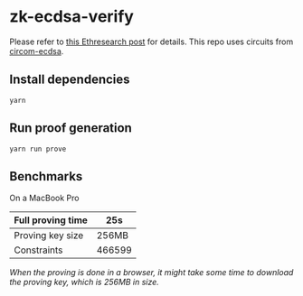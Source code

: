 # zk-ecdsa-verify

Please refer to [this Ethresearch post](https://ethresear.ch/t/efficient-ecdsa-signature-verification-using-circom/13629) for details.
This repo uses circuits from [circom-ecdsa](https://github.com/0xPARC/circom-ecdsa).

## Install dependencies

```
yarn
```

## Run proof generation

```
yarn run prove
```

## Benchmarks

On a MacBook Pro

| Full proving time | 25s    |
| ----------------- | ------ |
| Proving key size  | 256MB  |
| Constraints       | 466599 |

_When the proving is done in a browser, it might take some time to download the proving key, which is 256MB in size._
